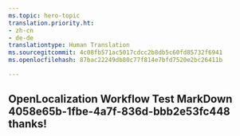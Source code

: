 ```yaml
---
ms.topic: hero-topic
translation.priority.ht:
- zh-cn
- de-de
translationtype: Human Translation
ms.sourcegitcommit: 4c08fb571ac5017cdcc2b8db5c60fd85732f6941
ms.openlocfilehash: 87bac22249db80c77f814e7bfd7520e2bc26411b

---
```

## OpenLocalization Workflow Test MarkDown 4058e65b-1fbe-4a7f-836d-bbb2e53fc448 thanks!



<!--HONumber=Jul16_HO2-->


